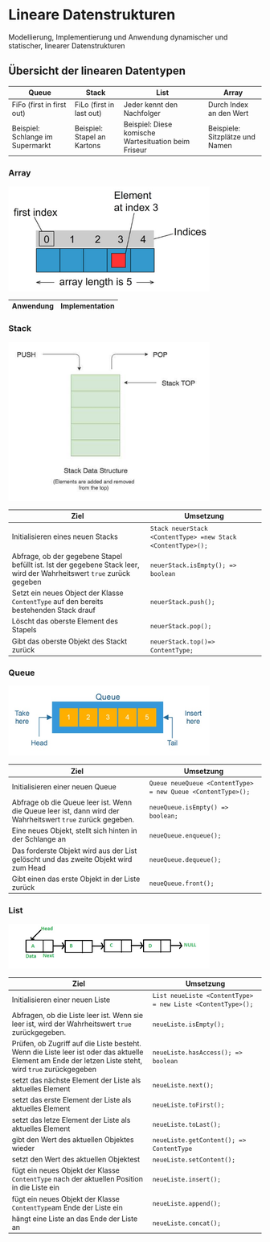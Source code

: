 # Lineare Datenstrukturen

Modellierung, Implementierung und Anwendung dynamischer und statischer, linearer Datenstrukturen

## Übersicht der linearen Datentypen
| Queue | Stack | List |Array |
|--|--|--|--
| FiFo (first in first out) | FiLo (first in last out) | Jeder kennt den Nachfolger | Durch Index an den Wert
| Beispiel: Schlange im Supermarkt | Beispiel: Stapel an Kartons | Beispiel: Diese komische Wartesituation beim Friseur | Beispiele: Sitzplätze und Namen 

### Array

<img src=".images/java_array.jpg" alt="Java Array Grafik" width="400"/>

|Anwendung |Implementation
|-|-|



### Stack

<img src=".images/java_stack.jpg" alt="Java Stack Grafik" width="400"/>

Ziel | Umsetzung 
|--|--|
|Initialisieren eines neuen Stacks|`Stack neuerStack <ContentType> =new Stack <ContentType>();`
|Abfrage, ob der gegebene Stapel befüllt ist. Ist der gegebene Stack leer, wird der Wahrheitswert `true` zurück gegeben |`neuerStack.isEmpty(); => boolean`
|Setzt ein neues Object der Klasse `ContentType` auf den bereits bestehenden Stack drauf |`neuerStack.push();`
|Löscht das oberste Element des Stapels|`neuerStack.pop();`
|Gibt das oberste Objekt des Stackt zurück|`neuerStack.top()=> ContentType;`


### Queue

<img src=".images/java_queue.jpg" alt="Java Queue Grafik" width="400"/>

Ziel | Umsetzung 
|--|--|
|Initialisieren einer neuen Queue|`Queue neueQueue <ContentType> = new Queue <ContentType>();`
|Abfrage ob die Queue leer ist. Wenn die Queue leer ist, dann wird der Wahrheitswert `true` zurück gegeben. |`neueQueue.isEmpty() => boolean;`
|Eine neues Objekt, stellt sich hinten in der Schlange an|`neueQueue.enqueue();`
|Das forderste Objekt wird aus der List gelöscht und das zweite Objekt wird zum Head|`neueQueue.dequeue();`
|Gibt einen das erste Objekt in der Liste zurück|`neueQueue.front();`




### List

<img src=".images/java_list.jpg" alt="Java List Grafik" width="400"/>

Ziel | Umsetzung 
|--|--|
|Initialisieren einer neuen Liste|`List neueListe <ContentType> = new Liste <ContentType>();`
|Abfragen, ob die Liste leer ist. Wenn sie leer ist, wird der Wahrheitswert `true` zurückgegeben.|`neueListe.isEmpty();`
|Prüfen, ob Zugriff auf die Liste besteht. Wenn die Liste leer ist oder das aktuelle Element am Ende der letzen Liste steht, wird `true` zurückgegeben |`neueListe.hasAccess(); => boolean`
|setzt das nächste Element der Liste als aktuelles Element|`neueListe.next();`
|setzt das erste Element der Liste als aktuelles Element|`neueListe.toFirst();`
|setzt das letze Element der Liste als aktuelles Element|`neueListe.toLast();`
|gibt den Wert des aktuellen Objektes wieder |`neueListe.getContent(); => ContentType`
|setzt den Wert des aktuellen Objektest|`neueListe.setContent();`
|fügt ein neues Objekt der Klasse `ContentType` nach der aktuellen Position in die Liste ein |`neueListe.insert();`
|fügt ein neues Objekt der Klasse `ContentType`am Ende der Liste ein|`neueListe.append();`
|hängt eine Liste an das Ende der Liste an|`neueListe.concat();`

